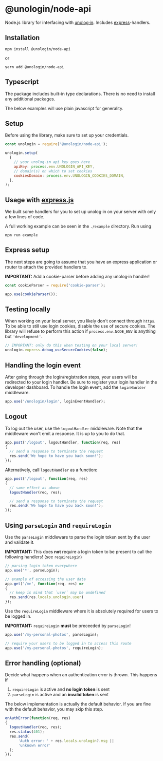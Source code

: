 
# @unologin/node-api

Node.js library for interfacing with [unolog·in](https://unolog.in). Includes [express](https://expressjs.com/)-handlers.

## Installation

```
npm install @unologin/node-api
```

or

```
yarn add @unologin/node-api
```

## Typescript

The package includes built-in type declarations. There is no need to install any additional packages.

The below examples will use plain javascript for generality.

## Setup

Before using the library, make sure to set up your credentials.

```javascript
const unologin = require('@unologin/node-api');

unologin.setup(
  {
    // your unolog·in api key goes here
    apiKey: process.env.UNOLOGIN_API_KEY,
    // domain(s) on which to set cookies
    cookiesDomain: process.env.UNOLOGIN_COOKIES_DOMAIN,
  },
);
```

## Usage with [express.js](https://expressjs.com/)

We built some handlers for you to set up unolog·in on your server with only a few lines of code. 

A full working example can be seen in the ```./example``` directory. Run using

```
npm run example
```

## Express setup

The next steps are going to assume that you have an express application or router to attach the provided handlers to.

**IMPORTANT:** Add a cookie-parser before adding any unolog·in handler!

```javascript
const cookieParser = require('cookie-parser');

app.use(cookieParser());
```

## Testing locally

When working on your local server, you likely don't connect through ```https```. To be able to still use login cookies, disable the use of secure cookies. The library will refuse to perform this action if ```process.env.NODE_ENV``` is anything but ```'development'```.

```javascript
// IMPORTANT: only do this when testing on your local server!
unologin.express.debug_useSecureCookies(false);
```

## Handling the login event

After going through the login/registration steps, your users will be redirected to your login handler. Be sure to register your login handler in the developer dashboard. To handle the login event, add the ```loginHanlder``` middleware.

```javascript
app.use('/unologin/login', loginEventHandler);
```

## Logout

To log out the user, use the ```logoutHandler``` middleware. Note that the middleware won't emit a response. It is up to you to do that.

```javascript
app.post('/logout', logoutHandler, function(req, res)
{
  // send a response to terminate the request
  res.send('We hope to have you back soon!');
});
```

Alternatively, call ```logoutHandler``` as a function:
```javascript
app.post('/logout', function(req, res)
{
  // same effect as above
  logoutHandler(req, res);

  // send a response to terminate the request
  res.send('We hope to have you back soon!');
});
```

## Using ```parseLogin``` and ```requireLogin```

Use the ```parseLogin``` middleware to parse the login token sent by the user and validate it. 

**IMPORTANT:** This does **not** require a login token to be present to call the following handlers! (see ```requireLogin```) 

```javascript
// parsing login token everywhere 
app.use('*', parseLogin);

// example of accessing the user data
app.get('/me', function(req, res) => 
{
  // keep in mind that `user` may be undefined
  res.send(res.locals.unologin.user)
});
```

Use the ```requireLogin``` middleware where it is absolutely required for users to be logged in.

**IMPORTANT:** ```requireLogin``` **must** be preceeded by ```parseLogin```!

```javascript
app.use('/my-personal-photos', parseLogin);

// require your users to be logged in to access this route
app.use('/my-personal-photos', requireLogin);
```


## Error handling (optional)

Decide what happens when an authentication error is thrown. This happens if

1. ```requireLogin``` is active and **no login token** is sent
2. ```parseLogin``` is active and an **invalid token** is sent

The below implementation is actually the default behavior. If you are fine with the default behavior, you may skip this step. 
```javascript
onAuthError(function(req, res)
{
  logoutHandler(req, res);
  res.status(401);
  res.send(
      'Auth error: ' + res.locals.unologin?.msg ||
      'unknown error'
  );
});
```